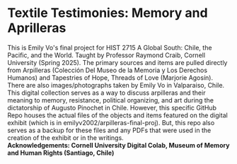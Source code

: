 # Textile Testimonies: Memory and Aprilleras 
This is Emily Vo's final project for HIST 2715 A Global South: Chile, the Pacific, and the World. Taught by Professor Raymond Craib, Cornell University (Spring 2025). 
The primary sources and items are pulled directly from Arpilleras (Colección Del Museo de la Memoria y Los Derechos Humanos) and Tapestries of Hope, Threads of Love (Marjorie Agosín). There are also images/photographs taken by Emily Vo in Valparaiso, Chile. 
This digital collection serves as a way to discuss arpilleras and their meaning to memory, resistance, political organizing, and art during the dictatorship of Augusto Pinochet in Chile. However, this specific GitHub Repo houses the actual files of the objects and items featured on the digital exhibit (which is in emilyv2002/arpilleras-final-proj). But, this repo also serves as a backup for these files and any PDFs that were used in the creation of the exhibit or in the writings.<br/>
**Acknowledgements: Cornell University Digital Colab, Museum of Memory and Human Rights (Santiago, Chile)**
